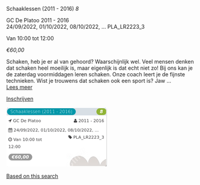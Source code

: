 Schaaklessen (2011 - 2016) *8*

GC De Platoo 2011 - 2016  
24/09/2022, 01/10/2022, 08/10/2022, ... PLA\_LR2223\_3  

Van 10:00 tot 12:00

*€60,00*

  

  

Schaken, heb je er al van gehoord? Waarschijnlijk wel. Veel mensen denken dat schaken heel moeilijk is, maar eigenlijk is dat echt niet zo! Bij ons kan je de zaterdag voormiddagen leren schaken. Onze coach leert je de fijnste technieken. Wist je trouwens dat schaken ook een sport is? Jaw ...  
[Lees meer](https://tickets.vgc.be/activity/subscribe/PLA_LR2223_3)

[Inschrijven](https://tickets.vgc.be/activity/subscribe/PLA_LR2223_3)

![](76702.png)

[Based on this search](https://tickets.vgc.be/activity/index?&vrijeplaatsen=1&Age%5B%5D=4%2C6&entity=286)